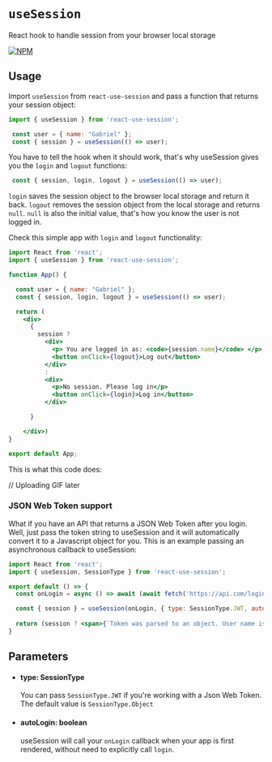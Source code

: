 # `useSession`

React hook to handle session from your browser local storage

[![NPM](https://nodei.co/npm/xtate.png?downloads=true&downloadRank=true&stars=true)](https://www.npmjs.com/package/xtate)

## Usage

Import `useSession` from `react-use-session` and pass a function that returns your session object:

```jsx
import { useSession } from 'react-use-session';

 const user = { name: "Gabriel" };
 const { session } = useSession(() => user);

```
You have to tell the hook when it should work, that's why useSession gives you the `login` and `logout` functions:

```jsx
 const { session, login, logout } = useSession(() => user);
```

`login` saves the session object to the browser local storage and return it back. `logout` removes the session object from the local storage and returns `null`. `null` is also the initial value, that's how you know the user is not logged in.

Check this simple app with `login` and `logout` functionality:

```jsx
import React from 'react';
import { useSession } from 'react-use-session';

function App() {

  const user = { name: "Gabriel" };
  const { session, login, logout } = useSession(() => user);

  return (
    <div>
      {
        session ?
          <div>
            <p> You are logged in as: <code>{session.name}</code> </p>
            <button onClick={logout}>Log out</button>
          </div>
          :
          <div>
            <p>No session. Please log in</p>
            <button onClick={login}>Log in</button>
          </div>

      }

    </div>)
}

export default App;
```

This is what this code does:

// Uploading GIF later

### JSON Web Token support

What if you have an API that returns a JSON Web Token after you login. Well, just pass the token string to useSession and it will automatically convert it to a Javascript object for you. This is an example passing an asynchronous callback to useSession:

```jsx
import React from 'react';
import { useSession, SessionType } from 'react-use-session';

export default () => {
  const onLogin = async () => await (await fetch('https://api.com/login')).json().token;

  const { session } = useSession(onLogin, { type: SessionType.JWT, autoLogin: true });
  
  return (session ? <span>{`Token was parsed to an object. User name is: ${session.sub}`}</span> : 'Authenticating...')
}
```

## Parameters

 - #### type: SessionType
    You can pass ```SessionType.JWT``` if you're working with a Json Web Token. The default value is ```SessionType.Object```

 - #### autoLogin: boolean
    useSession will call your ```onLogin``` callback when your app is first rendered, without need to explicitly call ```login```.
